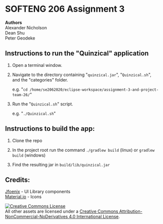 # SOFTENG 206 Assignment 3

 **Authors**  
Alexander Nicholson  
Dean Shu   
Peter Geodeke  

## Instructions to run the "Quinzical" application

  1. Open a terminal window.
  
  2. Navigate to the directory containing "`quinzical.jar`", "`Quinzical.sh`", and
     the "categories" folder.

       e.g. "`cd /home/se2062020/eclipse-workspace/assignment-3-and-project-team-26/`"

  3. Run the "`Quinzical.sh`" script.
  
       e.g. "`./Quinzical.sh`"
       
## Instructions to build the app:

1. Clone the repo

2. In the project root run the command `./gradlew build` (linux) or `gradlew build` (windows)

3. Find the resulting jar in `build/lib/quinzical.jar`

## Credits:
[Jfoenix](http://jfoenix.com/) - UI Library components   
[Material.io](https://material.io/resources/icons/?style=baseline) - Icons

<a rel="license" href="http://creativecommons.org/licenses/by-nc-nd/4.0/"><img alt="Creative Commons License" style="border-width:0" src="https://i.creativecommons.org/l/by-nc-nd/4.0/88x31.png" /></a><br />All other assets are licensed under a <a rel="license" href="http://creativecommons.org/licenses/by-nc-nd/4.0/">Creative Commons Attribution-NonCommercial-NoDerivatives 4.0 International License</a>.
